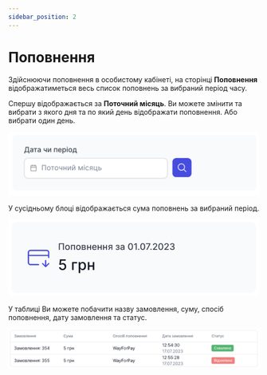 ```yaml
---
sidebar_position: 2
---
```


# Поповнення

Здійснюючи поповнення в особистому кабінеті, на сторінці **Поповнення** відображатиметься весь список поповнень за вибраний період часу.

Спершу відображається за **Поточний місяць**. Ви можете змінити та вибрати з якого дня та по який день відображати поповнення. Або вибрати один день.

![](../img/finance/i-finance-1.svg)

У сусідньому блоці відображається сума поповнень за вибраний період.

![](../img/finance/i-finance-5.svg)

У таблиці Ви можете побачити назву замовлення, суму, спосіб поповнення, дату замовлення та статус.

![](../img/finance/i-finance-6.svg)
